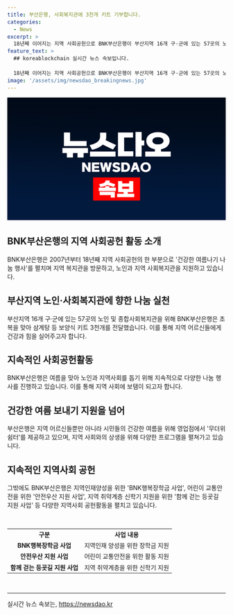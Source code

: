 ```yaml
---
title: 부산은행, 사회복지관에 3천개 키트 기부합니다.
categories:
  - News
excerpt: >
  18년째 이어지는 지역 사회공헌으로 BNK부산은행이 부산지역 16개 구·군에 있는 57곳의 노인 및 종합사회복지관을 위해 삼계탕 등 보양식 키트 3천개를 전달했다. 이는 건강한 여름나기 나눔 행사의 한 부분으로, 무더위에 지친 어르신들을 돕기 위한 노력이다. 더불어, 9월 30일까지는 무더위 쉼터를 제공하며, 지역사회에 대한 다양한 지원 활동을 계획 중이다.
feature_text: >
  ## koreablockchain 실시간 뉴스 속보입니다.

  18년째 이어지는 지역 사회공헌으로 BNK부산은행이 부산지역 16개 구·군에 있는 57곳의 노인 및 종합사회복지관을 위해 삼계탕 등 보양식 키트 3천개를 전달했다. 이는 건강한 여름나기 나눔 행사의 한 부분으로, 무더위에 지친 어르신들을 돕기 위한 노력이다. 더불어, 9월 30일까지는 무더위 쉼터를 제공하며, 지역사회에 대한 다양한 지원 활동을 계획 중이다.
image: '/assets/img/newsdao_breakingnews.jpg'
---
```


<p><img src="/assets/img/newsdao_breakingnews.jpg" alt="koreablockchain 속보" /></p>

<h2 data-ke-size="size26">BNK부산은행의 지역 사회공헌 활동 소개</h2>

<p data-ke-size="size16">BNK부산은행은 2007년부터 18년째 지역 사회공헌의 한 부분으로 '건강한 여름나기 나눔 행사'를 펼치며 지역 복지관을 방문하고, 노인과 지역 사회복지관을 지원하고 있습니다.</p>

<h2 data-ke-size="size26">부산지역 노인·사회복지관에 향한 나눔 실천</h2>

<p data-ke-size="size16">부산지역 16개 구·군에 있는 57곳의 노인 및 종합사회복지관을 위해 BNK부산은행은 초복을 맞아 삼계탕 등 보양식 키트 3천개를 전달했습니다. 이를 통해 지역 어르신들에게 건강과 힘을 실어주고자 합니다.</p>

<h2 data-ke-size="size26">지속적인 사회공헌활동</h2>

<p data-ke-size="size16">BNK부산은행은 여름을 맞아 노인과 지역사회를 돕기 위해 지속적으로 다양한 나눔 행사를 진행하고 있습니다. 이를 통해 지역 사회에 보탬이 되고자 합니다.</p>

<h2 data-ke-size="size26">건강한 여름 보내기 지원을 넘어</h2>

<p data-ke-size="size16">부산은행은 지역 어르신들뿐만 아니라 시민들의 건강한 여름을 위해 영업점에서 '무더위 쉼터'를 제공하고 있으며, 지역 사회와의 상생을 위해 다양한 프로그램을 펼쳐가고 있습니다.</p>

<h2 data-ke-size="size26">지속적인 지역사회 공헌</h2>

<p data-ke-size="size16">그밖에도 BNK부산은행은 지역인재양성을 위한 'BNK행복장학금 사업', 어린이 교통안전을 위한 '안전우산 지원 사업', 지역 취약계층 신학기 지원을 위한 '함께 걷는 등굣길 지원 사업' 등 다양한 지역사회 공헌활동을 펼치고 있습니다.</p>

<p data-ke-size="size16">&nbsp;</p>

<table>
<tbody>
<tr>
<td style="text-align: center; height: 17px;"><b>구분</b></td>
<td style="text-align: center; height: 17px;"><b>사업 내용</b></td>
</tr>
<tr>
<td style="text-align: center; height: 17px;"><b>BNK행복장학금 사업</b></td>
<td style="text-align: center; height: 17px;">지역인재 양성을 위한 장학금 지원</td>
</tr>
<tr>
<td style="text-align: center; height: 17px;"><b>안전우산 지원 사업</b></td>
<td style="text-align: center; height: 17px;">어린이 교통안전을 위한 활동 지원</td>
</tr>
<tr>
<td style="text-align: center; height: 17px;"><b>함께 걷는 등굣길 지원 사업</b></td>
<td style="text-align: center; height: 17px;">지역 취약계층을 위한 신학기 지원</td>
</tr>
</tbody>
</table>

<p data-ke-size="size16">&nbsp;</p>

<hr>
실시간 뉴스 속보는, <a href="https://newsdao.kr" rel="dofollow">https://newsdao.kr</a>


